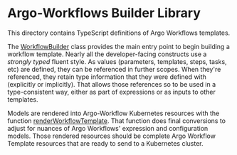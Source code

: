 #  Argo-Workflows Builder Library

This directory contains TypeScript definitions of Argo Workflows templates.

The [WorkflowBuilder](./src/models/workflowBuilder.ts) class provides the main 
entry point to begin building a workflow template.  Nearly all the 
developer-facing constructs use a _strongly typed_ fluent style.  As values
(parameters, templates, steps, tasks, etc) are defined, they can be referenced
in further scopes.  When they're referenced, they retain type information 
that they were defined with (explicitly or implicitly).  That allows those 
references so to be used in a type-consistent way, either as part of 
expressions or as inputs to other templates.

Models are rendered into Argo-Workflow Kubernetes resources with the function
[renderWorkflowTemplate](./src/renderers/argoResourceRenderer.ts).  That function
does final conversions to adjust for nuances of Argo Workflows' expression and
configuration models.  Those rendered resources should be complete 
Argo Workflow Template resources that are ready to send to a Kubernetes cluster. 
